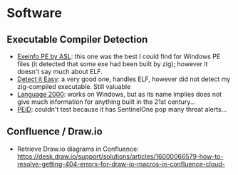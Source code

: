 # Software

## Executable Compiler Detection

* [Exeinfo PE by ASL](https://github.com/ExeinfoASL/ASL): this one was the best I could find for Windows PE files (it detected that some exe had been built by zig); however it doesn't say much about ELF.
* [Detect it Easy](https://github.com/horsicq/Detect-It-Easy): a very good one, handles ELF, however did not detect my zig-compiled executable. Still valuable
* [Language 2000](https://farrokhi.net/language/): works on Windows, but as its name implies does not give much information for anything built in the 21st century...
* [PEiD](https://www.aldeid.com/wiki/PEiD): couldn't test because it has SentinelOne pop many threat alerts...

## Confluence / Draw.io

* Retrieve Draw.io diagrams in Confluence: <https://desk.draw.io/support/solutions/articles/16000066579-how-to-resolve-getting-404-errors-for-draw-io-macros-in-confluence-cloud->